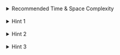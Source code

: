<br>
<details class="hint-accordion">  
    <summary>Recommended Time & Space Complexity</summary>
    <p>
    You should aim for a solution as good or better than <code>O(n * (2^n))</code> time and <code>O(n)</code> space, where <code>n</code> is the size of the input array.
    </p>
</details>

<br>
<details class="hint-accordion">  
    <summary>Hint 1</summary>
    <p>
    A brute-force solution would involve creating a hash set and inserting every subset into it. Then, converting the hash set to a list and returning it. However, this approach would require extra space of <code>O(2^n)</code>. Can you think of a better way? Maybe you should sort the input array and observe which recusive calls are resposible to make duplicate subsets.
    </p>
</details>

<br>
<details class="hint-accordion">  
    <summary>Hint 2</summary>
    <p>
    We can use backtracking to generate subsets of an array. If the input contains duplicates, duplicate subsets may be created. To prevent this, we sort the array beforehand. For example, in <code>[1, 1, 2]</code>, sorting allows us to create subsets using the first <code>1</code> and skip the second <code>1</code>, ensuring unique subsets. How can you implement this?
    </p>
</details>

<br>
<details class="hint-accordion">  
    <summary>Hint 3</summary>
    <p>
    We start by sorting the input array. Then, we recursively iterate through the array from left to right, extending recursive paths by including or excluding each element. To avoid duplicate subsets, we skip an element if it is the same as the previous one. Finally, we return the generated subsets as a list.
    </p>
</details>